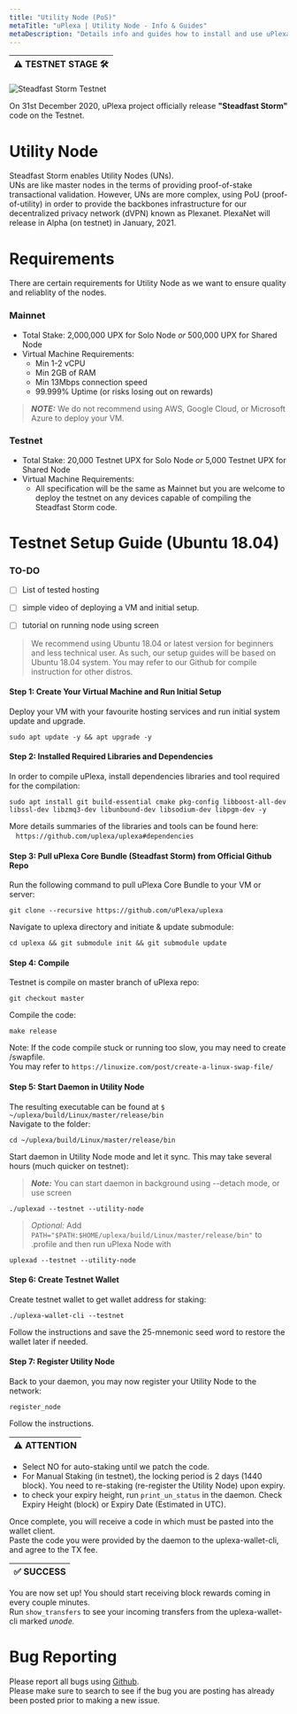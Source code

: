```yaml
---
title: "Utility Node (PoS)"
metaTitle: "uPlexa | Utility Node - Info & Guides"
metaDescription: "Details info and guides how to install and use uPlexa Utility Node"
---
```


| ⚠️ TESTNET STAGE 🛠  |
|---------------------|

![Steadfast Storm Testnet](https://miro.medium.com/max/700/1*GsI8l5iL3M3Nm1ipdfmfiQ.png)

On 31st December 2020, uPlexa project officially release **"Steadfast Storm"** code on the Testnet.

# Utility Node

Steadfast Storm enables Utility Nodes (UNs).  
UNs are like master nodes in the terms of providing proof-of-stake transactional validation. However, UNs are more complex, using PoU (proof-of-utility) in order to provide the backbones infrastructure for our decentralized privacy network (dVPN) known as Plexanet. PlexaNet will release in Alpha (on testnet) in January, 2021.

# Requirements
There are certain requirements for Utility Node as we want to ensure quality and reliablity of the nodes.

### Mainnet

- Total Stake: 2,000,000 UPX for Solo Node _or_ 500,000 UPX for Shared Node
- Virtual Machine Requirements:
    - Min 1-2 vCPU
    - Min 2GB of RAM
    - Min 13Mbps connection speed
    - 99.999% Uptime (or risks losing out on rewards)

> **_NOTE:_** We do not recommend using AWS, Google Cloud, or Microsoft Azure to deploy your VM.

### Testnet

- Total Stake: 20,000 Testnet UPX for Solo Node _or_ 5,000 Testnet UPX for Shared Node
- Virtual Machine Requirements:
    - All specification will be the same as Mainnet but you are welcome to deploy the testnet on any devices capable of compiling the Steadfast Storm code.

# Testnet Setup Guide (Ubuntu 18.04)

### TO-DO
- [ ] List of tested hosting
- [ ] simple video of deploying a VM and initial setup.
- [ ] tutorial on running node using screen


> We recommend using Ubuntu 18.04 or latest version for beginners and less technical user. As such, our setup guides will be based on Ubuntu 18.04 system. You may refer to our Github for compile instruction for other distros.

#### Step 1: Create Your Virtual Machine and Run Initial Setup
Deploy your VM with your favourite hosting services and run initial system update and upgrade.
```
sudo apt update -y && apt upgrade -y
```

#### Step 2: Installed Required Libraries and Dependencies
In order to compile uPlexa, install dependencies libraries and tool required for the compilation:  
```
sudo apt install git build-essential cmake pkg-config libboost-all-dev libssl-dev libzmq3-dev libunbound-dev libsodium-dev libpgm-dev -y
```  
More details summaries of the libraries and tools can be found here:  
&nbsp;&nbsp;&nbsp;`https://github.com/uplexa/uplexa#dependencies`


#### Step 3: Pull uPlexa Core Bundle (Steadfast Storm) from Official Github Repo

Run the following command to pull uPlexa Core Bundle to your VM or server:
```
git clone --recursive https://github.com/uPlexa/uplexa
```
Navigate to uplexa directory and initiate & update submodule:
```
cd uplexa && git submodule init && git submodule update
```

#### Step 4: Compile 
Testnet is compile on master branch of uPlexa repo:
```
git checkout master
```
Compile the code:
```
make release
```

Note: If the code compile stuck or running too slow, you may need to create /swapfile.  
You may refer to `https://linuxize.com/post/create-a-linux-swap-file/`

#### Step 5: Start Daemon in Utility Node
The resulting executable can be found at `$ ~/uplexa/build/Linux/master/release/bin`  
Navigate to the folder:
```
cd ~/uplexa/build/Linux/master/release/bin
```
Start daemon in Utility Node mode and let it sync. This may take several hours (much quicker on testnet):
> **_Note:_** You can start daemon in background using --detach mode, or use screen

```
./uplexad --testnet --utility-node
```
> _Optional:_ Add `PATH="$PATH:$HOME/uplexa/build/Linux/master/release/bin"` to .profile and then run uPlexa Node with
```
uplexad --testnet --utility-node
```

#### Step 6: Create Testnet Wallet

Create testnet wallet to get wallet address for staking:
```
./uplexa-wallet-cli --testnet
```
Follow the instructions and save the 25-mnemonic seed word to restore the wallet later if needed. 

#### Step 7: Register Utility Node
Back to your daemon, you may now register your Utility Node to the network:
```
register_node
```
Follow the instructions.

| ⚠️ ATTENTION   |
|---------------|

- Select NO for auto-staking until we patch the code.
- For Manual Staking (in testnet), the locking period is 2 days (1440 block). You need to re-staking (re-register the Utility Node) upon expiry.
- to check your expiry height, run `print_un_status` in the daemon. Check Expiry Height (block) or Expiry Date (Estimated in UTC).

Once complete, you will receive a code in which must be pasted into the wallet client.  
Paste the code you were provided by the daemon to the uplexa-wallet-cli, and agree to the TX fee.  

| ✅ SUCCESS |
|------------|

You are now set up! You should start receiving block rewards coming in every couple minutes.  
Run `show_transfers` to see your incoming transfers from the uplexa-wallet-cli marked _unode._

# Bug Reporting

Please report all bugs using [Github](https://github.com/uPlexa/uplexa/issues).  
Please make sure to search to see if the bug you are posting has already been posted prior to making a new issue. 